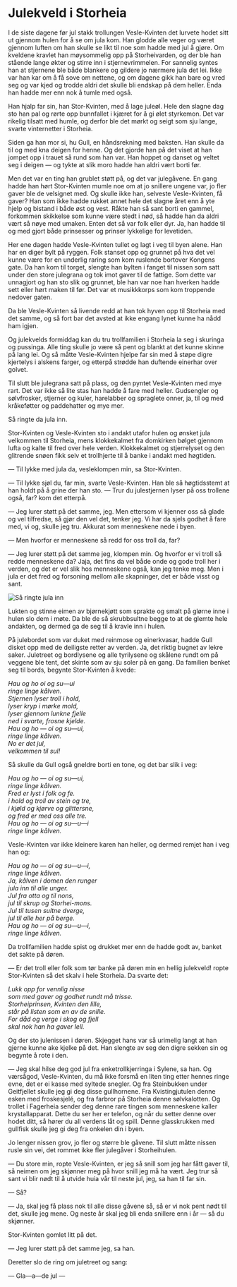 # Julekveld i Storheia

I de siste dagene før jul stakk trollungen Vesle-Kvinten det lurvete hodet sitt ut gjennom hulen for å se om jula kom. Han glodde alle veger og været gjennom luften om han skulle se likt til noe som hadde med jul å gjøre. Om kveldene kravlet han møysommelig opp på Storheivarden, og der ble han stående lange økter og stirre inn i stjernevrimmelen. For sannelig syntes han at stjernene ble både blankere og gildere jo nærmere jula det lei. Ikke var han kar om å få sove om nettene, og om dagene gikk han bare og vred seg og var kjed og trodde aldri det skulle bli endskap på dem heller. Enda han hadde mer enn nok å tumle med også.

Han hjalp far sin, han Stor-Kvinten, med å lage juleøl. Hele den slagne dag sto han pal og rørte opp bunnfallet i kjæret for å gi ølet styrkemon. Det var rikelig tilsatt med humle, og derfor ble det mørkt og seigt som sju lange, svarte vinternetter i Storheia.

Siden ga han mor si, hu Gull, en håndsrekning med baksten. Han skulle da til og med kna deigen for henne. Og det gjorde han på det viset at han jompet opp i trauet så rund som han var. Han hoppet og danset og veltet seg i deigen — og tykte at slik moro hadde han aldri vært borti før.

Men det var en ting han grublet støtt på, og det var julegåvene. En gang hadde han hørt Stor-Kvinten mumle noe om at jo snillere ungene var, jo fler gaver ble de velsignet med. Og skulle ikke han, selveste Vesle-Kvinten, få gaver? Han som ikke hadde rukket annet hele det slagne året enn å yte hjelp og bistand i både øst og vest. Råkte han så sant borti en gammel, forkommen skikkelse som kunne være stedt i nød, så hadde han da aldri vært så nøye med umaken. Enten det så var folk eller dyr. Ja, han hadde til og med gjort både prinsesser og prinser lykkelige for levetiden.

Her ene dagen hadde Vesle-Kvinten tullet og lagt i veg til byen alene. Han har en diger bylt på ryggen. Folk stanset opp og grunnet på hva det vel kunne være for en underlig raring som kom ruslende bortover Kongens gate. Da han kom til torget, slengte han bylten i fanget til nissen som satt under den store julegrana og tok imot gaver til de fattige. Som dette var unnagjort og han sto slik og grunnet, ble han var noe han hverken hadde sett eller hørt maken til før. Det var et musikkkorps som kom troppende nedover gaten.

Da ble Vesle-Kvinten så livende redd at han tok hyven opp til Storheia med det samme, og så fort bar det avsted at ikke engang lynet kunne ha nådd ham igjen.

Og julekvelds formiddag kan du tru trollfamilien i Storheia la seg i skuringa og pussinga. Alle ting skulle jo være så pent og blankt at det kunne skinne på lang lei. Og så måtte Vesle-Kvinten hjelpe far sin med å støpe digre kjertelys i alskens farger, og etterpå strødde han duftende einerhar over golvet.

Til slutt ble julegrana satt på plass, og den pyntet Vesle-Kvinten med mye rart. Det var ikke så lite stas han hadde å fare med heller. Gudsengler og sølvfrosker, stjerner og kuler, harelabber og spraglete onner, ja, til og med kråkeføtter og paddehatter og mye mer.

Så ringte da jula inn.

Stor-Kvinten og Vesle-Kvinten sto i andakt utafor hulen og ønsket jula velkommen til Storheia, mens klokkekalmet fra domkirken bølget gjennom lufta og kalte til fred over hele verden. Klokkekalmet og stjerrelyset og den glitrende snøen fikk seiv et trollhjerte til å banke i andakt med høgtiden.

— Til lykke med jula da, vesleklompen min, sa Stor-Kvinten.

— Til lykke sjøl du, far min, svarte Vesle-Kvinten. Han ble så høgtidsstemt at han holdt på å grine der han sto. — Trur du julestjernen lyser på oss trollene også, far? kom det etterpå.

— Jeg lurer støtt på det samme, jeg. Men ettersom vi kjenner oss så glade og vel tilfredse, så gjør den vel det, tenker jeg. Vi har da sjels godhet å fare med, vi og, skulle jeg tru. Akkurat som menneskene nede i byen.

— Men hvorfor er menneskene så redd for oss troll da, far?

— Jeg lurer støtt på det samme jeg, klompen min. Og hvorfor er vi troll så redde menneskene da? Jaja, det fins da vel både onde og gode troll her i verden, og det er vel slik hos menneskene også, kan jeg tenke meg. Men i jula er det fred og forsoning mellom alle skapninger, det er både visst og sant.

![Så ringte jula inn](./julekveld.png)

Lukten og stinne eimen av bjørnekjøtt som sprakte og smalt på glørne inne i hulen slo dem i møte. Da ble de så skrubbsultne begge to at de glemte hele andakten, og dermed ga de seg til å kravle inn i hulen.

På julebordet som var duket med reinmose og einerkvasar, hadde Gull disket opp med de deiligste retter av verden. Ja, det riktig bugnet av lekre saker. Juletreet og bordlysene og alle tyrilysene og skålene rundt om på veggene ble tent, det skinte som av sju soler på en gang. Da familien benket seg til bords, begynte Stor-Kvinten å kvede:

_Hau og ho oi og su—ui  
ringe linge kålven.  
Stjernen lyser troll i hold,  
lyser kryp i mørke mold,  
lyser gjennom lunkne fjelle  
ned i svarte, frosne kjelde.  
Hau og ho — oi og su—ui,  
ringe linge kålven.  
No er det jul,  
velkommen til sul!_

Så skulle da Gull også gneldre borti en tone, og det bar slik i veg:

_Hau og ho — oi og su—ui,  
ringe linge kålven.  
Fred er lyst i folk og fe.  
i hold og troll av stein og tre,  
i kjøld og kjørve og glittersne,  
og fred er med oss alle tre.  
Hau og ho — oi og su—u—i  
ringe linge kålven._

Vesle-Kvinten var ikke kleinere karen han heller, og dermed remjet han i veg han og:

_Hau og ho — oi og su—u—i,  
ringe linge kålven.  
Ja, kålven i domen den runger  
jula inn til alle unger.  
Jul fra otta og til nons,  
jul til skrup og Storhei-mons.  
Jul til tusen sultne dverge,  
jul til alle her på berge.  
Hau og ho — oi og su—u—i,  
ringe linge kålven._

Da trollfamilien hadde spist og drukket mer enn de hadde godt av, banket det sakte på døren.

— Er det troll eller folk som tør banke på døren min en hellig julekveld! ropte Stor-Kvinten så det skalv i hele Storheia. Da svarte det:

_Lukk opp for vennlig nisse  
som med gaver og godhet rundt må trisse.  
Storheiprinsen, Kvinten den lille,  
står på listen som en av de snille.  
For dåd og verge i skog og fjell  
skal nok han ha gaver lell._

Og der sto julenissen i døren. Skjegget hans var så urimelig langt at han gjerne kunne ake kjelke på det. Han slengte av seg den digre sekken sin og begynte å rote i den.

— Jeg skal hilse deg god jul fra enketrollkjerringa i Sylene, sa han. Og værsågod, Vesle-Kvinten, du må ikke forsmå en liten ting etter hennes ringe evne, det er ei kasse med syltede snegler. Og fra Steinbukken under Geitfjellet skulle jeg gi deg disse gullhornene. Fra Kvistingjutulen denne esken med froskesjelé, og fra farbror på Storheia denne sølvkalotten. Og trollet i Fagerheia sender deg denne rare tingen som menneskene kaller krystallapparat. Dette du ser her er telefon, og når du setter denne over hodet ditt, så hører du all verdens låt og spill. Denne glasskrukken med gullfisk skulle jeg gi deg fra onkelen din i byen.

Jo lenger nissen grov, jo fler og større ble gåvene. Til slutt måtte nissen rusle sin vei, det rommet ikke fler julegåver i Storheihulen.

— Du store min, ropte Vesle-Kvinten, er jeg så snill som jeg har fått gaver til, så neimen om jeg skjønner meg på hvor snill jeg må ha vært. Jeg trur så sant vi blir nødt til å utvide huia vår til neste jul, jeg, sa han til far sin.

— Så?

— Ja, skal jeg få plass nok til alle disse gåvene så, så er vi nok pent nødt til det, skulle jeg mene. Og neste år skal jeg bli enda snillere enn i år — så du skjønner.

Stor-Kvinten gomlet litt på det.

— Jeg lurer støtt på det samme jeg, sa han.

Deretter slo de ring om juletreet og sang:

— Gla—a—de jul —

